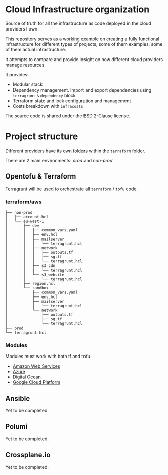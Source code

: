 # Cloud Infrastructure organization
Source of truth for all the infrastructure as code deployed in the cloud providers I own.

This repository serves as a working example on creating a fully functional infrastructure for different types of projects, some of them examples, some of them actual infrastructure.

It attempts to compare and provide insight on how different cloud providers manage resources.

It provides:
* Modular stack
* Dependency management. Import and export dependencies using `terragrunt`'s `dependency` block
* Terraform state and lock configuration and management
* Costs breakdown with `infracosts`

The source code is shared under the BSD 2-Clause license.

# Project structure
Different providers have its own [folders](./terraform/) within the `terraform` folder.

There are 2 main environments: *prod* and *non-prod*.

## Opentofu & Terraform
[Terragrunt](https://terragrunt.gruntwork.io/docs/getting-started/quick-start/#introduction) will be used to orchestrate all `terraform` / `tofu` code.

### terraform/aws
```
├── non-prod
│   ├── account.hcl
│   └── eu-west-1
│       ├── dev
│       │   ├── common_vars.yaml
│       │   ├── env.hcl
│       │   ├── mailserver
│       │   │   └── terragrunt.hcl
│       │   ├── network
│       │   │   ├── outputs.tf
│       │   │   ├── sg.tf
│       │   │   └── terragrunt.hcl
│       │   ├── s3_cdn
│       │   │   └── terragrunt.hcl
│       │   └── s3_website
│       │       └── terragrunt.hcl
│       ├── region.hcl
│       └── sandbox
│           ├── common_vars.yaml
│           ├── env.hcl
│           ├── mailserver
│           │   └── terragrunt.hcl
│           └── network
│               ├── outputs.tf
│               ├── sg.tf
│               └── terragrunt.hcl
├── prod
└── terragrunt.hcl
```

### Modules
Modules must work with both tf and tofu.

* [Amazon Web Services](https://github.com/asajaroff/tofu-aws-modules/tree/main)
* [Azure](https://github.com/asajaroff/tofu-azure-modules/tree/main)
* [Digital Ocean](https://github.com/asajaroff/tofu-do-modules/tree/main)
* [Google Cloud Platform](https://github.com/asajaroff/tofu-gcp-modules/tree/main)

## Ansible
Yet to be completed.

## Polumi
Yet to be completed.

## Crossplane.io
Yet to be completed.